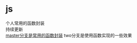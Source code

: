 # js
<div>个人常用的函数封装</div>
<div>持续更新</div>
<a href="https://github.com/luziteng/js/edit/master">master分支是常用的函数封装</a>
<a>two分支是使用函数实现的一些效果</div>
